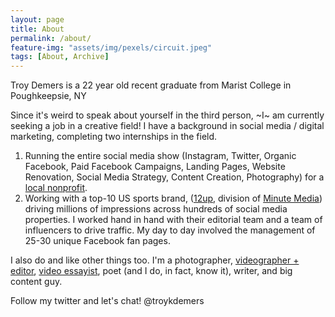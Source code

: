 ```yaml
---
layout: page
title: About
permalink: /about/
feature-img: "assets/img/pexels/circuit.jpeg"
tags: [About, Archive]
---
```


Troy Demers is a 22 year old recent graduate from Marist College in Poughkeepsie, NY

Since it's weird to speak about yourself in the third person, 
~I~ am currently seeking a job in a creative field!
I have a background in social media / digital marketing, completing two internships in the field.
1. Running the entire social media show (Instagram, Twitter, Organic Facebook, Paid Facebook Campaigns, Landing Pages, Website Renovation, Social Media Strategy, Content Creation, Photography) for a [local nonprofit](http://www.casaofmiddlesexcounty.org/).
2. Working with a top-10 US sports brand, ([12up](https://www.12up.com/), division of [Minute Media](https://www.minutemedia.com/)) driving millions of impressions across hundreds of social media properties. I worked hand in hand with their editorial team and a team of influencers to drive traffic. My day to day involved the management of 25-30 unique Facebook fan pages.

I also do and like other things too. I'm a photographer, [videographer + editor](https://www.youtube.com/watch?v=kXe8vhIlnxU), [video essayist](https://www.youtube.com/watch?v=o5yhrvL8e-k&t=35s), poet (and I do, in fact, know it), writer, and big content guy.

Follow my twitter and let's chat! @troykdemers

 
 
